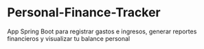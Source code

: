 # Personal-Finance-Tracker
App Spring Boot para registrar gastos e ingresos, generar reportes financieros y visualizar tu balance personal
